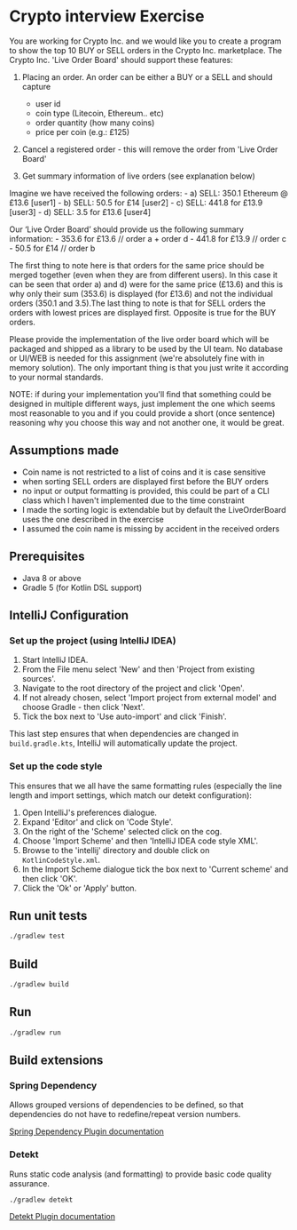 # Crypto interview Exercise

You are working for Crypto Inc. and we would like you to create a program to show the top 10 BUY or SELL orders in the Crypto Inc. marketplace.
The Crypto Inc. 'Live Order Board' should support these features:

1. Placing an order. An order can be either a BUY or a SELL and should capture
    - user id
    - coin type (Litecoin, Ethereum.. etc)
    - order quantity (how many coins)
    - price per coin (e.g.: £125)
    
1. Cancel a registered order - this will remove the order from 'Live Order Board'

1. Get summary information of live orders (see explanation below)

Imagine we have received the following orders:
    - a) SELL: 350.1 Ethereum @ £13.6 [user1]
    - b) SELL: 50.5 for £14 [user2]
    - c) SELL: 441.8 for £13.9 [user3]
    - d) SELL: 3.5 for £13.6 [user4]

Our ‘Live Order Board’ should provide us the following summary information:
    - 353.6 for £13.6 // order a + order d
    - 441.8 for £13.9 // order c
    - 50.5 for £14 // order b

The first thing to note here is that orders for the same price should be merged together (even when they are from different users). In this case it can be seen that order a) and d) were for the same price (£13.6) and this is why only their sum (353.6) is displayed (for £13.6) and not the individual orders (350.1 and 3.5).The last thing to note is that for SELL orders the orders with lowest prices are displayed first. Opposite is true for the BUY orders.

Please provide the implementation of the live order board which will be packaged and shipped as a library to be used by the UI team. No database or UI/WEB is needed for this assignment (we're absolutely fine with in memory solution). The only important thing is that you just write it according to your normal standards.

NOTE: if during your implementation you'll find that something could be designed in multiple different ways, just implement the one which seems most reasonable to you and if you could provide a short (once sentence) reasoning why you choose this way and not another one, it would be great.

## Assumptions made
- Coin name is not restricted to a list of coins and it is case sensitive
- when sorting SELL orders are displayed first before the BUY orders
- no input or output formatting is provided, this could be part of a CLI class which I haven't implemented due to the time constraint
- I made the sorting logic is extendable but by default the LiveOrderBoard uses the one described in the exercise
- I assumed the coin name is missing by accident in the received orders


## Prerequisites
- Java 8 or above
- Gradle 5 (for Kotlin DSL support)

## IntelliJ Configuration

### Set up the project (using IntelliJ IDEA)
1. Start IntelliJ IDEA.
1. From the File menu select 'New' and then 'Project from existing sources'.
1. Navigate to the root directory of the project and click 'Open'.
1. If not already chosen, select 'Import project from external model' and choose Gradle - then click 'Next'.
1. Tick the box next to 'Use auto-import' and click 'Finish'.

This last step ensures that when dependencies are changed in `build.gradle.kts`, IntelliJ will automatically update the project.

### Set up the code style

This ensures that we all have the same formatting rules (especially the line length and import settings, which match our detekt configuration):

1. Open IntelliJ's preferences dialogue.
1. Expand 'Editor' and click on 'Code Style'.
1. On the right of the 'Scheme' selected click on the cog.
1. Choose 'Import Scheme' and then 'IntelliJ IDEA code style XML'.
1. Browse to the 'intellij' directory and double click on `KotlinCodeStyle.xml`.
1. In the Import Scheme dialogue tick the box next to 'Current scheme' and then click 'OK'.
1. Click the 'Ok' or 'Apply' button.


## Run unit tests

```bash
./gradlew test
```

## Build 

```bash
./gradlew build
```

## Run

```bash
./gradlew run
```

## Build extensions

### Spring Dependency

Allows grouped versions of dependencies to be defined, so that dependencies do not have to redefine/repeat version 
numbers.

[Spring Dependency Plugin documentation](https://docs.spring.io/dependency-management-plugin/docs/current/reference/html/)


### Detekt

Runs static code analysis (and formatting) to provide basic code quality assurance.

```bash
./gradlew detekt
```

[Detekt Plugin documentation](https://arturbosch.github.io/detekt/kotlindsl.html) 
 